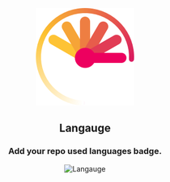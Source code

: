 <p align="center">
    <img alt="langauge" src="https://raw.githubusercontent.com/langauge/langauge/master/assets/langauge_logo.png"/>
</p>
<h2 align="center">
Langauge
</h2>
<h3 align="center">
Add your repo used languages badge. 
</h3>
<p align="center">
<img alt="Langauge" src="https://www.langauge.io/langauge/langauge" />
</p>